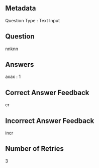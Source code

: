 ## Metadata
Question Type : Text Input

## Question
nnknn

## Answers
axax : 1

## Correct Answer Feedback
cr

## Incorrect Answer Feedback
incr

## Number of Retries
3

